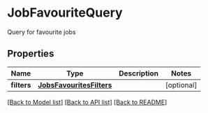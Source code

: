 # JobFavouriteQuery

Query for favourite jobs

## Properties
Name | Type | Description | Notes
------------ | ------------- | ------------- | -------------
**filters** | [**JobsFavouritesFilters**](JobsFavouritesFilters.md) |  | [optional] 

[[Back to Model list]](../README.md#documentation-for-models) [[Back to API list]](../README.md#documentation-for-api-endpoints) [[Back to README]](../README.md)



